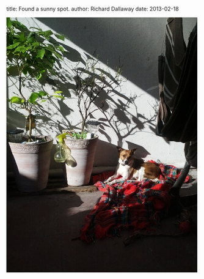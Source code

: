
title: Found a sunny spot.
author: Richard Dallaway
date: 2013-02-18

<div><a href="/media/IMG_20130218_113743.jpg"><img width="500" src="/media/IMG_20130218_113743.jpg.500.jpg" height="667"></img></a></div>


  
    